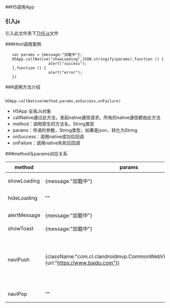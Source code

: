 ##H5调用App

### 引入js

引入此文件夹下[TH5.js](TH5.js)文件

###Html调用案例

```
   var params = {message:"加载中"};
   H5App.callNative("showLoading",JSON.stringify(params),function () {
                   alert("success");
   },function () {
                   alert("error");
   })

```

###调用方法介绍

```

H5App.callNative(method,params,onSuccess,onFailure)

```

* H5App 全局Js对象
* callNative通过此方法，发起native通信请求，所有的native通信都由此方法
* method：调用原生的方法名，String类型
* params：传递的参数，String类型，如果是json，转化为String
* onSuccess：调用native成功后回调
* onFailure：调用native失败后回调

###method与params对应关系

|method|params|描述|
|---|---|---|
|showLoading|{message:"加载中"}|弹出框加载方式|
|hideLoading|""|弹出框加载关闭|
|alertMessage|{message:"加载中"}|弹出确认提示框|
|showToast|{message:"加载中"}|toast显示|
|naviPush|{className:"com.cl.clandroidmvp.CommonWebViewActivity",params:{url:"https://www.baidu.com"}}|映射到startActivity方法，className是类名，params，是传的参数|
|naviPop|“”|关闭当前activity|
